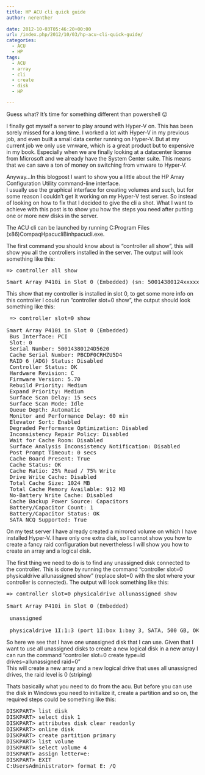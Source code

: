 ```yaml
---
title: HP ACU cli quick guide
author: nerenther
 
date: 2012-10-03T05:46:20+00:00
url: /index.php/2012/10/03/hp-acu-cli-quick-guide/
categories:
  - ACU
  - HP
tags:
  - ACU
  - array
  - cli
  - create
  - disk
  - HP

---
```

Guess what? It&#8217;s time for something different than powershell 😛

I finally got myself a server to play around with Hyper-V on. This has been sorely missed for a long time. I worked a lot with Hyper-V in my previous job, and even built a small data center running on Hyper-V. But at my current job we only use vmware, which is a great product but to expensive in my book. Especially when we are finally looking at a datacenter license from Microsoft and we already have the System Center suite. This means that we can save a ton of money on switching from vmware to Hyper-V.

Anyway&#8230;In this blogpost I want to show you a little about the HP Array Configuration Utility command-line interface.  
I usually use the graphical interface for creating volumes and such, but for some reason I couldn&#8217;t get it working on my Hyper-V test server. So instead of looking on how to fix that I decided to give the cli a shot. What I want to achieve with this post is to show you how the steps you need after putting one or more new disks in the server.

The ACU cli can be launched by running C:Program Files (x86)CompaqHpacucliBinhpacucli.exe.

The first command you should know about is &#8220;controller all show&#8221;, this will show you all the controllers installed in the server. The output will look something like this:

<pre>=&gt; controller all show</pre>

<pre>Smart Array P410i in Slot 0 (Embedded) (sn: 50014380124xxxxx)</pre>

This show that my controller is installed in slot 0, to get some more info on this controller I could run &#8220;controller slot=0 show&#8221;, the output should look something like this:

<pre> =&gt; controller slot=0 show

Smart Array P410i in Slot 0 (Embedded)
 Bus Interface: PCI
 Slot: 0
 Serial Number: 50014380124D5620
 Cache Serial Number: PBCDF0CRHZU5D4
 RAID 6 (ADG) Status: Disabled
 Controller Status: OK
 Hardware Revision: C
 Firmware Version: 5.70
 Rebuild Priority: Medium
 Expand Priority: Medium
 Surface Scan Delay: 15 secs
 Surface Scan Mode: Idle
 Queue Depth: Automatic
 Monitor and Performance Delay: 60 min
 Elevator Sort: Enabled
 Degraded Performance Optimization: Disabled
 Inconsistency Repair Policy: Disabled
 Wait for Cache Room: Disabled
 Surface Analysis Inconsistency Notification: Disabled
 Post Prompt Timeout: 0 secs
 Cache Board Present: True
 Cache Status: OK
 Cache Ratio: 25% Read / 75% Write
 Drive Write Cache: Disabled
 Total Cache Size: 1024 MB
 Total Cache Memory Available: 912 MB
 No-Battery Write Cache: Disabled
 Cache Backup Power Source: Capacitors
 Battery/Capacitor Count: 1
 Battery/Capacitor Status: OK
 SATA NCQ Supported: True</pre>

On my test server I have already created a mirrored volume on which I have installed Hyper-V. I have only one extra disk, so I cannot show you how to create a fancy raid configuration but nevertheless I will show you how to create an array and a logical disk.

The first thing we need to do is to find any unassigned disk connected to the controller. This is done by running the command &#8220;controller slot=0 physicaldrive allunassigned show&#8221; (replace slot=0 with the slot where your controller is connected). The output will look something like this:

<pre>=&gt; controller slot=0 physicaldrive allunassigned show

Smart Array P410i in Slot 0 (Embedded)

 unassigned

 physicaldrive 1I:1:3 (port 1I:box 1:bay 3, SATA, 500 GB, OK)</pre>

So here we see that I have one unassigned disk that I can use. Given that I want to use all unassigned disks to create a new logical disk in a new array I can run the command &#8220;controller slot=0 create type=ld drives=allunassigned raid=0&#8221;  
This will create a new array and a new logical drive that uses all unassigned drives, the raid level is 0 (striping)

Thats basically what you need to do from the acu. But before you can use the disk in Windows you need to initialize it, create a partition and so on, the required steps could be something like this:

<pre>DISKPART&gt; list disk
DISKPART&gt; select disk 1
DISKPART&gt; attributes disk clear readonly
DISKPART&gt; online disk
DISKPART&gt; create partition primary
DISKPART&gt; list volume
DISKPART&gt; select volume 4
DISKPART&gt; assign letter=e:
DISKPART&gt; EXIT
C:UsersAdministrator&gt; format E: /Q</pre>

&nbsp;